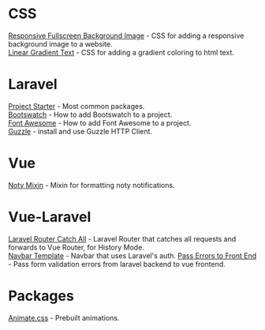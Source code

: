 # CSS
[Responsive Fullscreen Background Image](https://gist.github.com/katp00p/8532015e8a0070c0dd323312e3f3d9a4) - CSS for adding a  responsive background image to a website.  
[Linear Gradient Text](https://gist.github.com/katp00p/9c95d15925fccc1ab0ef9bc72aeca676) - CSS for adding a gradient coloring to html text.

# Laravel
[Project Starter](https://gist.github.com/katp00p/41a7705771dce72e9e6bbdd6b9b33535) -  Most common packages.  
[Bootswatch](https://gist.github.com/katp00p/76bc84d0fa27afa28ab4b421448234fd) -  How to add Bootswatch to a project.  
[Font Awesome](https://gist.github.com/katp00p/c3c5a8b818315c7d798b384b0d09c5c1) - How to add Font Awesome to a project.  
[Guzzle](https://gist.github.com/katp00p/aaba19abe0de29922e8e4315d7c5374d) - install and use Guzzle HTTP Client.  

# Vue  
[Noty Mixin](https://gist.github.com/katp00p/e082522b09eaf93df6dfefcebc541f14) - Mixin for formatting noty notifications.
  
# Vue-Laravel
[Laravel Router Catch All](https://gist.github.com/katp00p/84af2211d5f2fdabb91f3e32f4399eef) - Laravel Router that catches all requests and forwards to Vue Router, for History Mode.  
[Navbar Template](https://gist.github.com/katp00p/d204aafbb29370281821bcfe7299462f) - Navbar that uses Laravel's auth.
[Pass Errors to Front End](https://gist.github.com/katp00p/1b87ed1d5841299b0f25119f6df0a765) - Pass form validation errors from laravel backend to vue frontend.  

# Packages  
[Animate.css](https://gist.github.com/katp00p/b01bf1a365fba179c3f4047aa70c41c0) - Prebuilt animations.  
